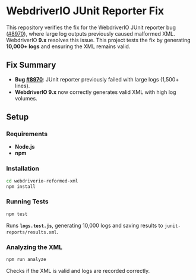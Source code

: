 # WebdriverIO JUnit Reporter Fix  

This repository verifies the fix for the WebdriverIO JUnit reporter bug ([#8970](https://github.com/webdriverio/webdriverio/issues/8970)), where large log outputs previously caused malformed XML. WebdriverIO **9.x** resolves this issue. This project tests the fix by generating **10,000+ logs** and ensuring the XML remains valid.  

## Fix Summary  
- **Bug [#8970](https://github.com/webdriverio/webdriverio/issues/8970)**: JUnit reporter previously failed with large logs (1,500+ lines).  
- **WebdriverIO 9.x** now correctly generates valid XML with high log volumes.  

## Setup  

### Requirements  
- **Node.js**
- **npm**  

### Installation  
```bash
cd webdriverio-reformed-xml
npm install
```  

### Running Tests  
```bash
npm test
```  
Runs **`logs.test.js`**, generating 10,000 logs and saving results to `junit-reports/results.xml`.  

### Analyzing the XML  
```bash
npm run analyze
```  
Checks if the XML is valid and logs are recorded correctly.  
